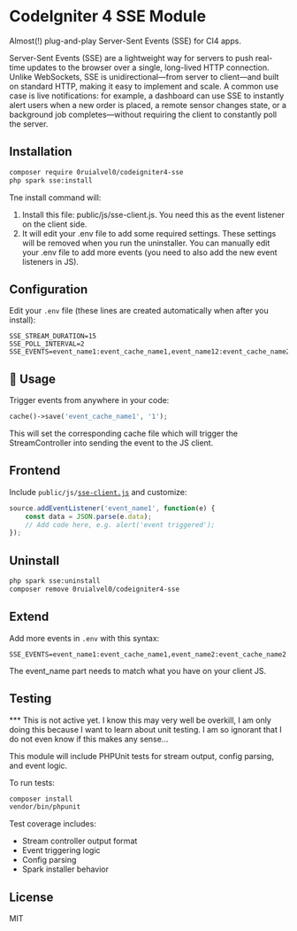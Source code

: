 # CodeIgniter 4 SSE Module

Almost(!) plug-and-play Server-Sent Events (SSE) for CI4 apps.

Server-Sent Events (SSE) are a lightweight way for servers to push real-time updates to the browser over a single, long-lived HTTP connection. Unlike WebSockets, SSE is unidirectional—from server to client—and built on standard HTTP, making it easy to implement and scale. A common use case is live notifications: for example, a dashboard can use SSE to instantly alert users when a new order is placed, a remote sensor changes state, or a background job completes—without requiring the client to constantly poll the server.

## Installation

```bash
composer require 0ruialvel0/codeigniter4-sse
php spark sse:install
```
Tne install command will:
1. Install this file: public/js/sse-client.js. You need this as the event listener on the client side.
2. It will edit your .env file to add some required settings. These settings will be removed when you run the uninstaller. You can manually edit your .env file to add more events (you need to also add the new event listeners in JS).

## Configuration

Edit your `.env` file (these lines are created automatically when after you install):

```
SSE_STREAM_DURATION=15
SSE_POLL_INTERVAL=2
SSE_EVENTS=event_name1:event_cache_name1,event_name12:event_cache_name2
```

## 📡️ Usage

Trigger events from anywhere in your code:

```php
cache()->save('event_cache_name1', '1');
```

This will set the corresponding cache file which will trigger the StreamController
into sending the event to the JS client.

## Frontend

Include `public/js/`[`sse-client.js`](https://sse-client.js) and customize:

```javascript
source.addEventListener('event_name1', function(e) {
    const data = JSON.parse(e.data);
    // Add code here, e.g. alert('event triggered');
});
```

## Uninstall

```bash
php spark sse:uninstall
composer remove 0ruialvel0/codeigniter4-sse
```

## Extend

Add more events in `.env` with this syntax:

```
SSE_EVENTS=event_name1:event_cache_name1,event_name2:event_cache_name2
```
The event_name part needs to match what you have on your client JS.

## Testing
*** This is not active yet. I know this may very well be overkill, I am only doing this because I want to learn about unit testing. I am so ignorant that I do not even know if this makes any sense...

This module will include PHPUnit tests for stream output, config parsing, and event logic.

To run tests:

```bash
composer install
vendor/bin/phpunit
```

Test coverage includes:
- Stream controller output format
- Event triggering logic
- Config parsing
- Spark installer behavior

## License

MIT